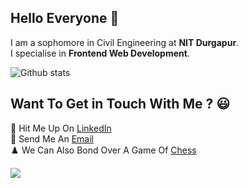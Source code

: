 ## Hello Everyone 👋

I am a sophomore in Civil Engineering at **NIT Durgapur**.</br> 
I specialise in **Frontend Web Development**.</br>

![Github stats](https://github-readme-stats.vercel.app/api?username=TheInvincibleLearner&theme=chartreuse-dark&show_icons=true&count_private=true)

## Want To Get in Touch With Me ? :smiley:</br>
🔭 Hit Me Up On [LinkedIn](https://www.linkedin.com/in/aritro-ghosh-246920201/)</br>
:email: Send Me An [Email](mailto:aritroghosh4@gmail.com)</br>
♟️ We Can Also Bond Over A Game Of [Chess](https://friend.chess.com/R2hP)</br>



![](https://komarev.com/ghpvc/?username=TheInvincibleLearner&color=green)

